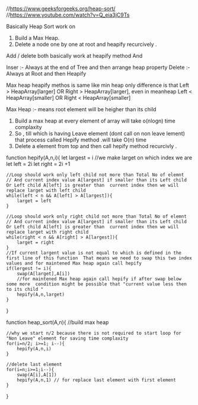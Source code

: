 //https://www.geeksforgeeks.org/heap-sort/
//https://www.youtube.com/watch?v=Q_eia3jC9Ts

Basically Heap Sort work on 
1. Build a Max Heap.
2. Delete a node one by one at root and heapify recurcively . 

Add / delete both basically work at heapify method And 

Inser :- Always at the end of Tree and then arrange heap property
Delete :- Always at Root and then Heapify 

Max heap heapify methos is same like min heap only difference is that Left > HeapArray[larger] OR Right > HeapArray[larger], even in meanheap Left < HeapArray[smaller] OR Right < HeapArray[smaller]

Max Heap :- means root element will be heigher than its child 

1. Build a max heap at every element of array will take o(nlogn) time complaxity 
2. So , till which is having Leave element (dont call on non leave lement) that process called Hepify method .will take O(n) time 
3. Delete a element from top and then call hepify method recurcivly .




function hepify(A,n,i){
    let largest = i //we make larget on which index we are 
    let left = 2i
    let right = 2i +1 

    //Loop should work only left child not more than Total No of elemnt 
    // And current index value A[largest] if smaller than its Left child Or Left child A[left] is greater than  current index then we will replace larget with left child 
    while(left < n && A[left] > A[largest]){
        larget = left
    }

    //Loop should work only right child not more than Total No of elemnt 
    // And current index value A[largest] if smaller than its Left child Or Left child A[left] is greater than  current index then we will replace larget with right child 
    while(right < n && A[right] > A[largest]){
        larget = right
    }
    //If current largent value is not equal to which is defined in the first line of this function  That means we need to swap this two index values and for maintened Max heap again call hepify
    if(lergest != i){
        swap(A[larget],A[i])
        //for maintened Max heap again call hepify if after swap below some more  condition might be possible that "current value less then to its child "
        hepify(A,n,larget)
    }

}

function heap_sort(A,n){
    //build max heap

    //why we start n/2 because there is not required to start loop for "Non Leave" element for saving time complaxity
    for(i=n/2; i>=1; i--){
        hepify(A,n,i)
    }

    //delete last element
    for(i=n;i>=1;i--){
        swap(A[i],A[1])
        hepify(A,n,1) // for replace last element with first element 
    }


}



